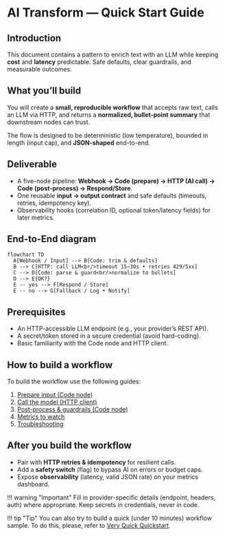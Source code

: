 # AI Transform — Quick Start Guide

## Introduction

This document contains a pattern to enrich text with an LLM while keeping **cost** and **latency** predictable. Safe defaults, clear guardrails, and measurable outcomes.

## What you’ll build

You will create a **small, reproducible workflow** that accepts raw text, calls an LLM via HTTP, and returns a **normalized, bullet-point summary** that downstream nodes can trust. 

The flow is designed to be deterministic (low temperature), bounded in length (input cap), and **JSON-shaped** end-to-end.

## Deliverable

- A five-node pipeline: **Webhook → Code (prepare) → HTTP (AI call) → Code (post-process) → Respond/Store**.
- One reusable **input → output contract** and safe defaults (timeouts, retries, idempotency key).
- Observability hooks (correlation ID, optional token/latency fields) for later metrics.

## End-to-End diagram

```mermaid
flowchart TD
  A[Webhook / Input] --> B[Code: trim & defaults]
  B --> C[HTTP: call LLM<br/>timeout 15–30s • retries 429/5xx]
  C --> D[Code: parse & guard<br/>normalize to bullets]
  D --> E{OK?}
  E -- yes --> F[Respond / Store]
  E -- no --> G[Fallback / Log • Notify]
```

## Prerequisites

- An HTTP-accessible LLM endpoint (e.g., your provider’s REST API).
- A secret/token stored in a secure credential (avoid hard-coding).
- Basic familiarity with the Code node and HTTP client.

## How to build a workflow

To build the workflow use the following guides:

1. [Prepare input (Code node)](../workflow/preparing-input.md)
2. [Call the model (HTTP client)](../workflow/http-client.md)
3. [Post-process & guardrails (Code node)](../workflow/post-process.md)
4. [Metrics to watch](../metrics/metrics.md)
5. [Troubleshooting](../troubleshooting/troubleshooting.md)

## After you build the workflow

- Pair with **HTTP retries & idempotency** for resilient calls.
- Add a **safety switch** (flag) to bypass AI on errors or budget caps.
- Expose **observability** (latency, valid JSON rate) on your metrics dashboard.

!!! warning "Important"
    Fill in provider-specific details (endpoint, headers, auth) where appropriate. Keep secrets in credentials, never in code.

!!! tip "Tip"
    You can also try to build a quick (under 10 minutes) workflow sample. To do this, please, refer to [Very Quick Quickstart](../workflow/quickstart.md).

